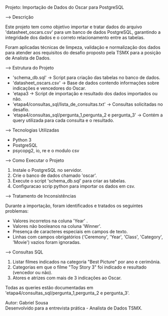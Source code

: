 Projeto: Importação de Dados do Oscar para PostgreSQL





--> Descrição

Este projeto tem como objetivo importar e tratar dados do arquivo 'datasheet_oscars.csv' para um banco de dados PostgreSQL, garantindo a integridade dos dados e o correto relacionamento entre as tabelas.

Foram aplicadas técnicas de limpeza, validação e normalização dos dados para atender aos requisitos do desafio proposto pela TSMX para a posição de Analista de Dados.

 
 




--> Estrutura do Projeto

- 'schema_db.sql' → Script para criação das tabelas no banco de dados.
- 'datasheet_oscars.csv' → Base de dados contendo informações sobre indicações e vencedores do Oscar.
- 'etapa3 → Script de importação e resultado dos dados importados ou não.
- 'etapa4/consultas_sql/lista_de_consultas.txt' → Consultas solicitadas no desafio.
- 'etapa4/consultas_sql/pergunta_1,pergunta_2 e pergunta_3' → Contém a query utilizada para cada consulta e o resultado.








--> Tecnologias Utilizadas

- Python 3
- PostgreSQL
- psycopg2, io, re e o modulo csv









--> Como Executar o Projeto

1. Instale o PostgreSQL no servidor.
2. Crie o banco de dados chamado 'oscar'.
3. Execute o script 'schema_db.sql' para criar as tabelas.
4. Configuracao scrip python para importar os dados em csv.








--> Tratamento de Inconsistências

Durante a importação, foram identificados e tratados os seguintes problemas:
- Valores incorretos na coluna 'Year' .
- Valores não booleanos na coluna 'Winner'.
- Presença de caracteres especiais em campos de texto.
- Linhas com campos obrigatórios ('Ceremony', 'Year', 'Class', 'Category', 'Movie') vazios foram ignoradas.








--> Consultas SQL

1. Listar filmes indicados na categoria "Best Picture" por ano e cerimônia.
2. Categorias em que o filme "Toy Story 3" foi indicado e resultado (vencedor ou não).
3. Atores e atrizes com mais de 3 indicações ao Oscar.

Todas as queries estão documentadas em 'etapa4/consultas_sql/pergunta_1,pergunta_2 e pergunta_3'.





Autor: Gabriel Sousa  
Desenvolvido para a entrevista prática - Analista de Dados TSMX.

